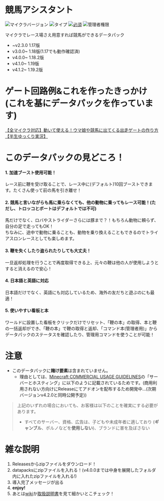 # 競馬アシスタント <!-- ![ダウンロード数](https://img.shields.io/github/downloads/tunakaniri/keiba-assistant/total) -->
![マイクラバージョン](https://img.shields.io/badge/Minecraft%20Ver-Java%201.17~1.19-brightgreen) ![タイプ](https://img.shields.io/badge/Type-datapack-orange) [![必須](https://img.shields.io/badge/Required-tunakan--resourcepack-blue)](../../../tunakan-resourcepack) ![管理者権限](https://img.shields.io/badge/Need%20OP-Admin%20Only-lightgrey)

マイクラでレース場さえ用意すれば競馬ができるデータパック
- ~v2.3.0 1.17版
- v3.0.0~ 1.18版(1.17でも動作確認済)
- v4.0.0~ 1.18.2版
- v4.1.0~ 1.19版
- v4.1.2~ 1.19.2版

# ゲート回路例&これを作ったきっかけ(これを基にデータパックを作っています)
[【全マイクラ対応】動いて使える！ウマ娘や競馬に出てくる出走ゲートの作り方【半生ゆっくり実況】](https://www.youtube.com/watch?v=j7yZfmxRx50)

# このデータパックの見どころ！
#### 1. 加速ブースト使用可能！<br>
レース前に鞭を受け取ることで、レース中に(デフォルト)10回ブーストできます。たくさん使って前の馬を引き離せ！
#### 2. 競馬と言いながらも馬に乗らなくても、他の動物に乗ってもレース可能！(ただし、トロッコとボートはデフォルトでは不可)<br>
馬だけでなく、ロバやストライダーさらには豚まで？！もちろん動物に頼らず、自分の足で走ってもOK！<br>
ちなみに、途中で動物に乗ることも、動物を乗り換えることもできるのでトライアスロンレースとしても楽しめます。
#### 3. 鞭を失くしたり盗られたりしても大丈夫！
一旦返却処理を行うことで再度取得できる上、元々の鞭は他の人が使用しようとすると消えるので安心！
#### 4. 日本語と英語に対応
日本語だけでなく、英語にも対応しているため、海外の友だちと遊ぶのにも最適！
#### 5. 使いやすい看板と本
ワールドに設置した看板をクリックだけでリセット、「鞭の本」の取得、本と鞭の一括返却ができ、「鞭の本」で鞭の取得と返却、「コマンド本(管理者用)」からデータパックのステータスを確認したり、管理用コマンドを使うことが可能！

# 注意
- このデータパックに**賭け要素**は含まれていません。
  - 理由としては、[Minecraft COMMERCIAL USAGE GUIDELINES](https://www.minecraft.net/ja-jp/terms#terms-commercial_guidelines)の「サーバーとホスティング」に以下のように記載されているためです。(商用利用されない方向けにReleaseにてアドオンを配布するため開発中...(次期バージョンv4.2.0と同時公開予定))
>上記のいずれの場合においても、お客様は以下のことを確実にする必要があります。
>
>- すべてのサーバー、資格、広告は、子どもや未成年者に適しており (**ギャンブル**、ポルノなどを**使用しない**)、ブランドに害を及ぼさない

# 雑な説明
1. Releasesからzipファイルをダウンロード！
2. datapacksにzipファイルを入れる！(v4.0.0までは中身を展開したフォルダ内に入れたzipファイルを入れる!)
3. 導入完了メッセージが出る
4. **enjoy!**
5. あとは[wiki](../../wiki)か[取扱説明書]()を見て細かいとこチェック！
